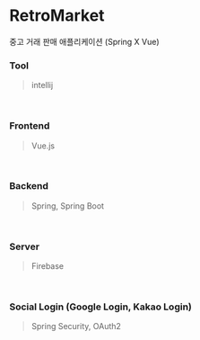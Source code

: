 # RetroMarket
중고 거래 판매 애플리케이션 (Spring X Vue)

### Tool
> intellij

<br>

### Frontend
> Vue.js

<br>

### Backend
> Spring, Spring Boot

<br>

### Server
> Firebase

<br>

### Social Login (Google Login, Kakao Login)
> Spring Security, OAuth2